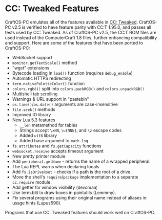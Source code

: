 # CC: Tweaked Features
CraftOS-PC emulates all of the features available in [CC: Tweaked](https://github.com/SquidDev/CC-Tweaked). CraftOS-PC v2.5 is verified to have feature parity with CC:T 1.95.0, and passes all tests used by CC: Tweaked. As of CraftOS-PC v2.5, the CC:T ROM files are used instead of the ComputerCraft 1.8 files, further enhancing compatibility and support. Here are some of the features that have been ported to CraftOS-PC:

* WebSocket support
* `monitor.getTextScale()` method
* "wget" extensions
* Bytecode loading in `load()` function (requires `debug_enable`)
* Automatic HTTPS redirecting
* `term.nativePaletteColor()` function
* `colors.rgb8()` split into `colors.packRGB()` and `colors.unpackRGB()`
* Multishell tab scrolling
* Warnings & URL support in "pastebin"
* `os.time()`/`os.date()` arguments are case-insensitive
* `file.seek()` methods
* Improved IO library
* New Lua 5.3 features
  * `__len` metamethod for tables
  * Strings accept `\xNN`, `\u{NNN}`, and `\z` escape codes
  * Added `utf8` library
  * Added base argument to `math.log`
* `fs.attributes` and `fs.getCapacity` functions
* `websocket.receive` accepts timeout argument
* New pretty printer module
* Add `peripheral.getName` - returns the name of a wrapped peripheral.
* The Lua REPL warns when declaring locals
* Add `fs.isDriveRoot` - checks if a path is the root of a drive.
* Move the shell's `require`/`package` implementation to a separate `cc.require` module.
* Add getter for window visibility (devomaa)
* Use term.blit to draw boxes in paintutils (Lemmmy).
* Fix several programs using their original name instead of aliases in usage hints (Lupus590).


Programs that use CC: Tweaked features should work well on CraftOS-PC.